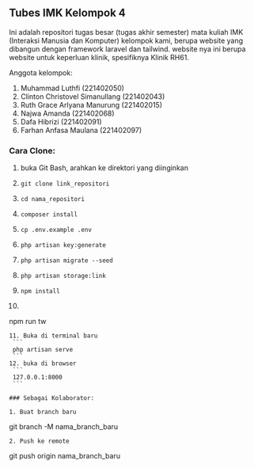 ## Tubes IMK Kelompok 4

Ini adalah repositori tugas besar (tugas akhir semester) mata kuliah IMK (Interaksi Manusia dan Komputer) kelompok kami, berupa website yang dibangun dengan framework laravel dan tailwind. website nya ini berupa website untuk keperluan klinik, spesifiknya Klinik RH61.

Anggota kelompok:

1. Muhammad Luthfi (221402050)
2. Clinton Christovel Simanullang (221402043)
3. Ruth Grace Arlyana Manurung (221402015)
2. Najwa Amanda (221402068)
2. Dafa Hibrizi (221402091)
2. Farhan Anfasa Maulana (221402097)

### Cara Clone:

1. buka Git Bash, arahkan ke direktori yang diinginkan
2. ```
   git clone link_repositori
   ```
3. ```
   cd nama_repositori
   ```
4. ```
   composer install
   ```
5. ```
   cp .env.example .env
   ```
6. ```
   php artisan key:generate
   ```
7. ```
   php artisan migrate --seed
   ```
8. ```
   php artisan storage:link
   ```
9. ```
   npm install
   ```
10. ```
   npm run tw
   ```
11. Buka di terminal baru
    ```
    php artisan serve
    ```
12. buka di browser
    ```
    127.0.0.1:8000
    ```

### Sebagai Kolaborator:

1. Buat branch baru
```
git branch -M nama_branch_baru
```
2. Push ke remote
```
git push origin nama_branch_baru
```